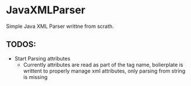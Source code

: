 # JavaXMLParser

Simple Java XML Parser writtne from scrath.

## TODOS:

- Start Parsing attributes
  - Currently attributes are read as part of the tag name, bolierplate is writtent to properly manage xml attributes, only parsing from string is missing
  